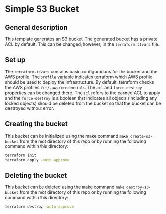 # Simple S3 Bucket

## General description

This template generates an S3 bucket.
The generated bucket has a private ACL by default. This can be changed, however,  in the `terraform.tfvars` file.

## Set up

The `terraform.tfvars` contains basic configurations for the bucket and the AWS profile. The `profile` variable indicates terraform which AWS profile should be used to deploy the infrastructure. By default, terraform checks the AWS profiles in `~/.aws/credentials`.
The `acl` and `force-destroy` properties can be changed there. The `acl` refers to the canned ACL to apply and the `force-destroy` is a boolean that indicates all objects (including any locked objects) should be deleted from the bucket so that the bucket can be destroyed without error.

## Creating the bucket

This bucket can be initialized using the make command `make create-s3-bucket` from the root directory of this repo or by running the following command within this directory:

``` bash
terraform init
terraform apply -auto-approve
```

## Deleting the bucket

This bucket can be deleted using the make command `make destroy-s3-bucket` from the root directory of this repo or by running the following command within this directory:

``` bash
terraform destroy -auto-approve
```
